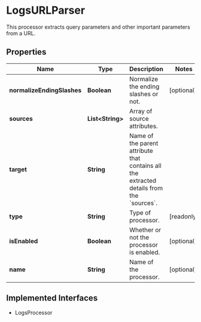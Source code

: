

# LogsURLParser

This processor extracts query parameters and other important parameters from a URL.
## Properties

Name | Type | Description | Notes
------------ | ------------- | ------------- | -------------
**normalizeEndingSlashes** | **Boolean** | Normalize the ending slashes or not. |  [optional]
**sources** | **List&lt;String&gt;** | Array of source attributes. | 
**target** | **String** | Name of the parent attribute that contains all the extracted details from the &#x60;sources&#x60;. | 
**type** | **String** | Type of processor. |  [readonly]
**isEnabled** | **Boolean** | Whether or not the processor is enabled. |  [optional]
**name** | **String** | Name of the processor. |  [optional]


## Implemented Interfaces

* LogsProcessor


